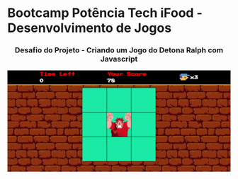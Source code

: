 # Bootcamp Potência Tech iFood - Desenvolvimento de Jogos

<h3 align="center"> Desafio do Projeto - Criando um Jogo do Detona Ralph com Javascript </h3>

<a href="https://alderj.github.io/detona-ralph/"> <img src="https://github.com/Alderj/detona-ralph/blob/main/github/preview.png?raw=true" /> </a>


